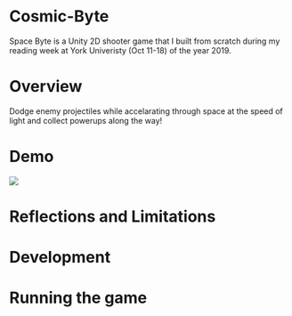 # Cosmic-Byte
Space Byte is a Unity 2D shooter game that I built from scratch during my reading week at York Univeristy (Oct 11-18) of the year 2019. 

# Overview
Dodge enemy projectiles while accelarating through space at the speed of light and collect powerups along the way!

# Demo
![](https://media.giphy.com/media/f7eHENpWhbD1oQOd3O/giphy.gif)
# Reflections and Limitations

# Development

# Running the game


